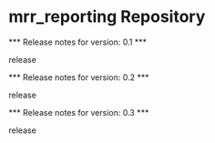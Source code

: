 # mrr_reporting Repository

*** Release notes for version: 0.1 ***

release

*** Release notes for version: 0.2 ***

release

*** Release notes for version: 0.3 ***

release